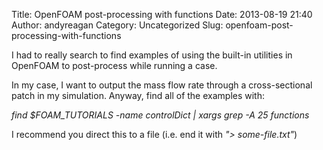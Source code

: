 Title: OpenFOAM post-processing with functions
Date: 2013-08-19 21:40
Author: andyreagan
Category: Uncategorized
Slug: openfoam-post-processing-with-functions

I had to really search to find examples of using the built-in utilities
in OpenFOAM to post-process while running a case.

In my case, I want to output the mass flow rate through a
cross-sectional patch in my simulation. Anyway, find all of the examples
with:

*find \$FOAM\_TUTORIALS -name controlDict | xargs grep -A 25 functions*

I recommend you direct this to a file (i.e. end it with
*"\> some-file.txt"*)
